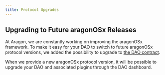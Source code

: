 ```yaml
---
title: Protocol Upgrades
---
```


## Upgrading to Future aragonOSx Releases

At Aragon, we are constantly working on improving the aragonOSx framework.
To make it easy for your DAO to switch to future aragonOSx protocol versions, we added the possibility to upgrade to [the DAO contract](../../01-how-it-works/01-core/01-dao/index.md).

When we provide a new aragonOSx protocol version, it will be possible to upgrade your DAO and associated plugins through the DAO dashboard.
